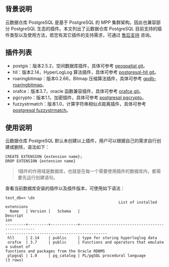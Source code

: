 ## 背景说明
云数据仓库 PostgreSQL 是基于 PostgreSQL 的 MPP 集群架构，因此也兼容部分 PostgreSQL 生态的插件。本文列出了云数据仓库 PostgreSQL 目前支持的插件类型以及使用方法，若您有其它插件的支持需求，可通过 [售后支持](https://cloud.tencent.com/online-service?from=connect-us) 咨询。

## 插件列表
- postgis：版本2.5.2，空间数据库插件，具体可参考 [geospatial git](https://github.com/greenplum-db/geospatial)。
- hll：版本2.14，HyperLogLog 算法插件，具体可参考 [postgresql-hll git](https://github.com/citusdata/postgresql-hll)。
- roaringbitmap：版本0.2.66，Bitmap 压缩算法插件，具体可参考 [gpdb-roaringbitmap](https://github.com/zeromax007/gpdb-roaringbitmap)。
- orafce：版本3.7，oracle 函数兼容插件，具体可参考 [orafce git](https://github.com/orafce/orafce)。
- pgcrypto：版本1.1，加密插件，具体可参考 [postgresql pgcrypto](https://www.postgresql.org/docs/9.4/pgcrypto.html)。
- fuzzystrmatch：版本1.0，计算字符串相似点距离插件，具体可参考 [postgresql fuzzystrmatch](https://www.postgresql.org/docs/9.4/fuzzystrmatch.html)。

## 使用说明

云数据仓库 PostgreSQL 默认未创建以上插件，用户可以根据自己的需求自行创建或删除，语法如下：
```
CREATE EXTENSION {extension name};
DROP EXTENSION {extension name}
```
>!插件的作用域是数据库，也就是在每一个需要使用插件的数据库内，都需要先运行创建语句。

查看当前数据库安装的插件以及插件版本，可使用如下语法：
```
test_db=> \dx
                                                  List of installed extensions
  Name   | Version |   Schema   |                                          Descript
ion                                          
---------+---------+------------+--------------------------------------------------
---------------------------------------------
 hll     | 2.14    | public     | type for storing hyperloglog data
 orafce  | 3.7     | public     | Functions and operators that emulate a subset of 
functions and packages from the Oracle RDBMS
 plpgsql | 1.0     | pg_catalog | PL/pgSQL procedural language
(3 rows)
```
